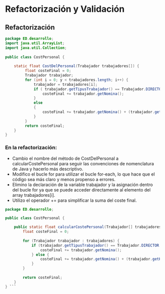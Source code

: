 # Refactorización y Validación

## Refactorización

```java
package ED.desarrollo;
import java.util.ArrayList;
import java.util.Collection;
 
public class CostPersonal {
 
	static float CostDelPersonal(Trabajador trabajadores[]) {
		 float costeFinal = 0;
		 Trabajador trabajador;
		 for (int i = 0; y < trabajadores.length; i++) {
			 trabajador = trabajadores[i];
			 if ( trabajador.getTipusTrabajador() == Trabajador.DIRECTOR|| trabajador.getTipusTrabajador() == Trabajador.SUBDIRECTOR) {
				 costeFinal += trabajador.getNomina();
			 }
			 else
			 {
				 costeFinal += trabajador.getNomina() + (trabajador.getHorasExtras() * 20);
			 }
		 }
		 return costeFinal;
	}	
}

```
### En la refactorización:

* Cambio el nombre del método de CostDelPersonal a calcularCostePersonal para seguir las convenciones de nomenclatura de Java y hacerlo más descriptivo.
* Modifico el bucle for para utilizar el bucle for-each, lo que hace que el código sea más claro y menos propenso a errores.
* Elimino la declaración de la variable trabajador y la asignación dentro del bucle for ya que se puede acceder directamente al elemento del array trabajadores[i].
* Utilizo el operador += para simplificar la suma del coste final.

```java
package ED.desarrollo;

public class CostPersonal {

    public static float calcularCostePersonal(Trabajador[] trabajadores) {
        float costeFinal = 0;
        
        for (Trabajador trabajador : trabajadores) {
            if (trabajador.getTipusTrabajador() == Trabajador.DIRECTOR || trabajador.getTipusTrabajador() == Trabajador.SUBDIRECTOR) {
                costeFinal += trabajador.getNomina();
            } else {
                costeFinal += trabajador.getNomina() + (trabajador.getHorasExtras() * 20);
            }
        }
        
        return costeFinal;
    }   
} ``` 


